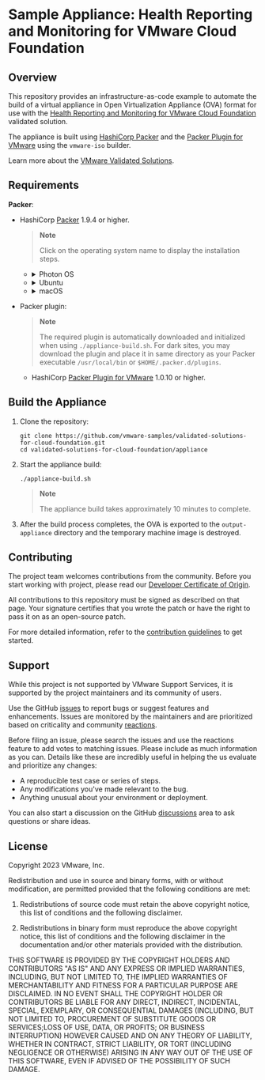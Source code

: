 # Sample Appliance: Health Reporting and Monitoring for VMware Cloud Foundation

## Overview

This repository provides an infrastructure-as-code example to automate the build of a virtual appliance in Open Virtualization Appliance (OVA) format for use with the [Health Reporting and Monitoring for VMware Cloud Foundation][vvs-hrm] validated solution.

The appliance is built using [HashiCorp Packer][packer] and the [Packer Plugin for VMware][packer-plugin-vmware] using the `vmware-iso` builder.

Learn more about the [VMware Validated Solutions][vvs].

## Requirements

**Packer**:

- HashiCorp [Packer][packer] 1.9.4 or higher.

  > **Note**
  >
  > Click on the operating system name to display the installation steps.

  - <details>
      <summary>Photon OS</summary>

    ```shell
    PACKER_VERSION="1.9.4"
    OS_PACKAGES="wget unzip"

    if [[ $(uname -m) == "x86_64" ]]; then
      LINUX_ARCH="amd64"
    elif [[ $(uname -m) == "aarch64" ]]; then
      LINUX_ARCH="arm64"
    fi

    tdnf install ${OS_PACKAGES} -y

    wget -q https://releases.hashicorp.com/packer/${PACKER_VERSION}/packer_${PACKER_VERSION}_linux_${LINUX_ARCH}.zip

    unzip -o -d /usr/local/bin/ packer_${PACKER_VERSION}_linux_${LINUX_ARCH}.zip
    ```

    </details>

  - <details>
      <summary>Ubuntu</summary>

    The packages are signed using a private key controlled by HashiCorp, so you must configure your system to trust that HashiCorp key for package authentication.

    To configure your repository:

    ```shell
    sudo bash -c 'wget -O- https://apt.releases.hashicorp.com/gpg | gpg --dearmor > /usr/share/keyrings/hashicorp-archive-keyring.gpg'
    ```

    Verify the key's fingerprint:

    ```shell
    gpg --no-default-keyring --keyring /usr/share/keyrings/hashicorp-archive-keyring.gpg --fingerprint
    ```

    Add the official HashiCorp repository to your system:

    ```shell
    sudo bash -c 'echo "deb [signed-by=/usr/share/keyrings/hashicorp-archive-keyring.gpg] \
    https://apt.releases.hashicorp.com $(lsb_release -cs) main" > /etc/apt/sources.list.d/hashicorp.list'
    ```

    Install Packer from HashiCorp repository:

    ```shell
    sudo apt update && sudo apt install packer
    ```

    </details>

  - <details>
      <summary>macOS</summary>

    ```shell
    brew tap hashicorp/tap

    brew install hashicorp/tap/packer
    ```

    </details>

- Packer plugin:

  > **Note**
  >
  > The required plugin is automatically downloaded and initialized when using `./appliance-build.sh`. For dark sites, you may download the plugin and place it in same directory as your Packer executable `/usr/local/bin` or `$HOME/.packer.d/plugins`.

  - HashiCorp [Packer Plugin for VMware][packer-plugin-vmware] 1.0.10 or higher.

## Build the Appliance

1. Clone the repository:

   ```console
   git clone https://github.com/vmware-samples/validated-solutions-for-cloud-foundation.git
   cd validated-solutions-for-cloud-foundation/appliance
   ```

2. Start the appliance build:

   ```console
   ./appliance-build.sh
   ```

   > **Note**
   >
   > The appliance build takes approximately 10 minutes to complete.

3. After the build process completes, the OVA is exported to the `output-appliance` directory and the temporary machine image is destroyed.

## Contributing

The project team welcomes contributions from the community. Before you start working with project, please read our
[Developer Certificate of Origin][vmware-cla-dco].

All contributions to this repository must be signed as described on that page. Your signature certifies that you wrote
the patch or have the right to pass it on as an open-source patch.

For more detailed information, refer to the [contribution guidelines][contributing] to get started.

## Support

While this project is not supported by VMware Support Services, it is supported by the project maintainers and its community of users.

Use the GitHub [issues][gh-issues] to report bugs or suggest features and enhancements. Issues are monitored by the maintainers and are prioritized based on criticality and community [reactions][gh-reactions].

Before filing an issue, please search the issues and use the reactions feature to add votes to matching issues. Please include as much information as you can. Details like these are incredibly useful in helping the us evaluate and prioritize any changes:

- A reproducible test case or series of steps.
- Any modifications you've made relevant to the bug.
- Anything unusual about your environment or deployment.

You can also start a discussion on the GitHub [discussions][gh-discussions] area to ask questions or share ideas.

## License

Copyright 2023 VMware, Inc.

Redistribution and use in source and binary forms, with or without modification, are permitted provided that the
following conditions are met:

1. Redistributions of source code must retain the above copyright notice, this list of conditions and the following
disclaimer.

1. Redistributions in binary form must reproduce the above copyright notice, this list of conditions and the following
disclaimer in the documentation and/or other materials provided with the distribution.

THIS SOFTWARE IS PROVIDED BY THE COPYRIGHT HOLDERS AND CONTRIBUTORS "AS IS" AND ANY EXPRESS OR IMPLIED WARRANTIES,
INCLUDING, BUT NOT LIMITED TO, THE IMPLIED WARRANTIES OF MERCHANTABILITY AND FITNESS FOR A PARTICULAR PURPOSE ARE
DISCLAIMED. IN NO EVENT SHALL THE COPYRIGHT HOLDER OR CONTRIBUTORS BE LIABLE FOR ANY DIRECT, INDIRECT, INCIDENTAL,
SPECIAL, EXEMPLARY, OR CONSEQUENTIAL DAMAGES (INCLUDING, BUT NOT LIMITED TO, PROCUREMENT OF SUBSTITUTE GOODS OR
SERVICES;LOSS OF USE, DATA, OR PROFITS; OR BUSINESS INTERRUPTION) HOWEVER CAUSED AND ON ANY THEORY OF LIABILITY,
WHETHER IN CONTRACT, STRICT LIABILITY, OR TORT (INCLUDING NEGLIGENCE OR OTHERWISE) ARISING IN ANY WAY OUT OF THE
USE OF THIS SOFTWARE, EVEN IF ADVISED OF THE POSSIBILITY OF SUCH DAMAGE.

[//]: Links

[contributing]: ../CONTRIBUTING.md
[gh-discussions]: https://github.com/vmware-samples/validated-solutions-for-cloud-foundation/discussions
[gh-issues]: https://github.com/vmware-samples/validated-solutions-for-cloud-foundation/issues
[gh-reactions]: https://blog.github.com/2016-03-10-add-reactions-to-pull-requests-issues-and-comments/
[packer]: https://packer.io
[packer-plugin-vmware]: https://developer.hashicorp.com/packer/integrations/hashicorp/vmware
[vmware-cla-dco]: https://cla.vmware.com/dco
[vvs]: https://vmware.com/go/vvs
[vvs-hrm]: https://core.vmware.com/health-reporting-and-monitoring-vmware-cloud-foundation
